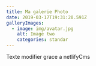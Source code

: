 ```yaml
---
title: Ma galerie Photo
date: 2019-03-17T19:31:20.591Z
galleryImages:
  - image: img/avatar.jpg
    alt: Image two
    categories: standar
---
```

Texte modifier grace a netlifyCms
